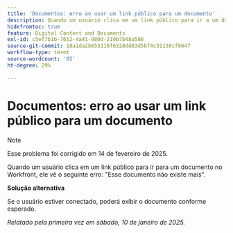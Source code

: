 ```yaml
---
title: 'Documentos: erro ao usar um link público para um documento'
description: Quando um usuário clica em um link público para ir a um documento no Workfront, ele vê um erro.
hidefromtoc: true
feature: Digital Content and Documents
exl-id: c5ef7b1b-7652-4a41-980d-210b7b48a586
source-git-commit: 18a1da2b653110f6320dd83d5bf4c31130cf6647
workflow-type: tm+mt
source-wordcount: '85'
ht-degree: 29%

---
```


# Documentos: erro ao usar um link público para um documento

>[!NOTE]
>
>Esse problema foi corrigido em 14 de fevereiro de 2025.

Quando um usuário clica em um link público para ir para um documento no Workfront, ele vê o seguinte erro: &quot;Esse documento não existe mais&quot;.

**Solução alternativa**

Se o usuário estiver conectado, poderá exibir o documento conforme esperado.

_Relatado pela primeira vez em sábado, 10 de janeiro de 2025._
